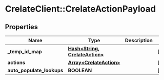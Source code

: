 # CrelateClient::CrelateActionPayload

## Properties
Name | Type | Description | Notes
------------ | ------------- | ------------- | -------------
**_temp_id_map** | [**Hash&lt;String, CrelateAction&gt;**](CrelateAction.md) |  | [optional] 
**actions** | [**Array&lt;CrelateAction&gt;**](CrelateAction.md) |  | [optional] 
**auto_populate_lookups** | **BOOLEAN** |  | [optional] 



